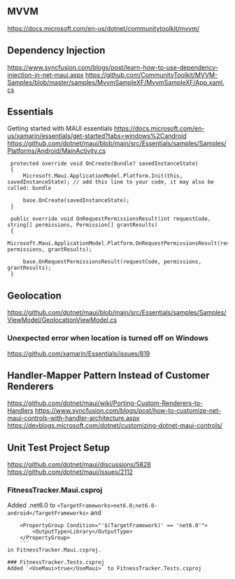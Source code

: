 

## MVVM
https://docs.microsoft.com/en-us/dotnet/communitytoolkit/mvvm/

## Dependency Injection
https://www.syncfusion.com/blogs/post/learn-how-to-use-dependency-injection-in-net-maui.aspx
https://github.com/CommunityToolkit/MVVM-Samples/blob/master/samples/MvvmSampleXF/MvvmSampleXF/App.xaml.cs

## Essentials
Getting started with MAUI essentials
https://docs.microsoft.com/en-us/xamarin/essentials/get-started?tabs=windows%2Candroid
https://github.com/dotnet/maui/blob/main/src/Essentials/samples/Samples/Platforms/Android/MainActivity.cs
```
 protected override void OnCreate(Bundle? savedInstanceState)
 {
     Microsoft.Maui.ApplicationModel.Platform.Init(this, savedInstanceState); // add this line to your code, it may also be called: bundle

     base.OnCreate(savedInstanceState);
 }

 public override void OnRequestPermissionsResult(int requestCode, string[] permissions, Permission[] grantResults)
 {
     Microsoft.Maui.ApplicationModel.Platform.OnRequestPermissionsResult(requestCode, permissions, grantResults);

     base.OnRequestPermissionsResult(requestCode, permissions, grantResults);
 }
```

## Geolocation
https://github.com/dotnet/maui/blob/main/src/Essentials/samples/Samples/ViewModel/GeolocationViewModel.cs

### Unexpected error when location is turned off on Windows
https://github.com/xamarin/Essentials/issues/819


## Handler-Mapper Pattern Instead of Customer Renderers
https://github.com/dotnet/maui/wiki/Porting-Custom-Renderers-to-Handlers
https://www.syncfusion.com/blogs/post/how-to-customize-net-maui-controls-with-handler-architecture.aspx
https://devblogs.microsoft.com/dotnet/customizing-dotnet-maui-controls/

## Unit Test Project Setup
https://github.com/dotnet/maui/discussions/5828
https://github.com/dotnet/maui/issues/2112

### FitnessTracker.Maui.csproj
Added .net6.0 to `<TargetFrameworks>net6.0;net6.0-android</TargetFrameworks>` 
and
```
    <PropertyGroup Condition="'$(TargetFramework)' == 'net6.0'">
        <OutputType>Library</OutputType>
    </PropertyGroup>
    ```
in FitnessTracker.Maui.csproj.

### FitnessTracker.Tests.csproj
Added `<UseMaui>true</UseMaui>` to FitnessTracker.Tests.csproj